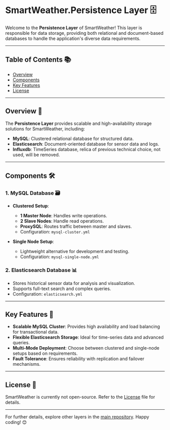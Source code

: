 # SmartWeather.Persistence Layer 🗄️

Welcome to the **Persistence Layer** of SmartWeather! This layer is responsible for data storage, providing both relational and document-based databases to handle the application's diverse data requirements.

---

## Table of Contents 📚

- [Overview](#overview-)
- [Components](#components-)
- [Key Features](#key-features-)
- [License](LICENSE)

---

## Overview 📝

The **Persistence Layer** provides scalable and high-availability storage solutions for SmartWeather, including:
- **MySQL**: Clustered relational database for structured data.
- **Elasticsearch**: Document-oriented database for sensor data and logs.
- **Influxdb**: TimeSeries database, relica of previous technical choice, not used, will be removed.

---

## Components 🛠️

### 1. **MySQL Database** 🗃️
- **Clustered Setup**:
  - **1 Master Node**: Handles write operations.
  - **2 Slave Nodes**: Handle read operations.
  - **ProxySQL**: Routes traffic between master and slaves.
  - Configuration: `mysql-cluster.yml`

- **Single Node Setup**:
  - Lightweight alternative for development and testing.
  - Configuration: `mysql-single-node.yml`

### 2. **Elasticsearch Database** 📊
- Stores historical sensor data for analysis and visualization.
- Supports full-text search and complex queries.
- Configuration: `elasticsearch.yml`

---

## Key Features 🌟

- **Scalable MySQL Cluster**: Provides high availability and load balancing for transactional data.
- **Flexible Elasticsearch Storage**: Ideal for time-series data and advanced queries.
- **Multi-Mode Deployment**: Choose between clustered and single-node setups based on requirements.
- **Fault Tolerance**: Ensures reliability with replication and failover mechanisms.

---

## License 📜

SmartWeather is currently not open-source. Refer to the [License](../LICENSE) file for details.

---

For further details, explore other layers in the [main repository](../README.md). Happy coding! 😊

